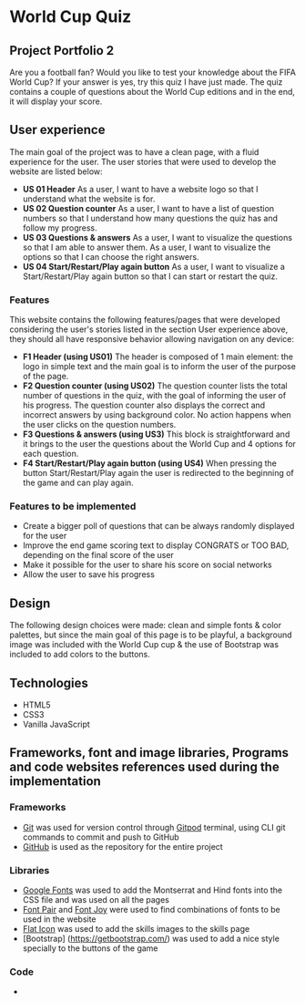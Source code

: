 # World Cup Quiz
## Project Portfolio 2
Are you a football fan? Would you like to test your knowledge about the FIFA World Cup? If your answer is yes, try this quiz I have just made. The quiz contains a couple of questions about the World Cup editions and in the end, it will display your score.

## User experience

The main goal of the project was to have a clean page, with a fluid experience for the user.
The user stories that were used to develop the website are listed below:

 - **US 01 Header**
As a user, I want to have a website logo so that I understand what the website is for.
 - **US 02 Question counter**
As a user, I want to have a list of question numbers so that I understand how many questions the quiz has and follow my progress.
 - **US 03 Questions & answers**
As a user, I want to visualize the questions so that I am able to answer them.
As a user, I want to visualize the options so that I can choose the right answers.
 - **US 04 Start/Restart/Play again button**
As a user, I want to visualize a Start/Restart/Play again button so that I can start or restart the quiz.

### Features

This website contains the following features/pages that were developed considering the user's stories listed in the section User experience above, they should all have responsive behavior allowing navigation on any device:
 - **F1 Header (using US01)**
The header is composed of 1 main element: the logo in simple text and the main goal is to inform the user of the purpose of the page.
 - **F2 Question counter (using US02)**
The question counter lists the total number of questions in the quiz, with the goal of informing the user of his progress. The question counter also displays the correct and incorrect answers by using background color. No action happens when the user clicks on the question numbers.
 - **F3 Questions & answers (using US3)**
This block is straightforward and it brings to the user the questions about the World Cup and 4 options for each question.
 - **F4 Start/Restart/Play again button (using US4)**
When pressing the button Start/Restart/Play again the user is redirected to the beginning of the game and can play again.

### Features to be implemented

- Create a bigger poll of questions that can be always randomly displayed for the user
- Improve the end game scoring text to display CONGRATS or TOO BAD, depending on the final score of the user
- Make it possible for the user to share his score on social networks
- Allow the user to save his progress


## Design

The following design choices were made: clean and simple fonts & color palettes, but since the main goal of this page is to be playful, a background image was included with the World Cup cup & the use of Bootstrap was included to add colors to the buttons.

## Technologies

 - HTML5
 - CSS3
 - Vanilla JavaScript
 
## Frameworks, font and image libraries, Programs and code websites references used during the implementation

### Frameworks
 - [Git](https://git-scm.com/) was used for version control through [Gitpod](https://gitpod.io/) terminal, using CLI git commands to commit and push to GitHub
 - [GitHub](https://github.com/) is used as the repository for the entire project
 ### Libraries
 - [Google Fonts](https://fonts.google.com/) was used to add the Montserrat and Hind fonts into the CSS file and was used on all the pages
 - [Font Pair](https://www.fontpair.co/) and [Font Joy](https://fontjoy.com/) were used to find combinations of fonts to be used in the website
 - [Flat Icon](https://www.flaticon.com/) was used to add the skills images to the skills page
 - [Bootstrap] (https://getbootstrap.com/) was used to add a nice style specially to the buttons of the game
 ### Code
 - 


